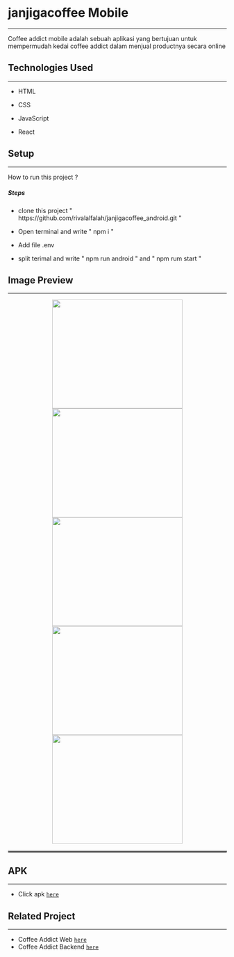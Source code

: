 <h1>janjigacoffee Mobile</h1>
<hr><p>Coffee addict mobile adalah sebuah aplikasi yang bertujuan untuk mempermudah kedai coffee addict dalam menjual productnya secara online</p><h2>Technologies Used</h2>
<hr><ul>
<li>HTML</li>
</ul><ul>
<li>CSS</li>
</ul><ul>
<li>JavaScript</li>
</ul><ul>
<li>React</li>
</ul><h2>Setup</h2>
<hr><p>How to run this project ?</p><h5>Steps</h5><ul>
<li>clone this project " https://github.com/rivalalfalah/janjigacoffee_android.git "</li>
</ul><ul>
<li>Open terminal and write " npm i "</li>
</ul><ul>
<li>Add file .env</li>
</ul><ul>
<li>split terimal and write " npm run android " and " npm rum start "</li>
</ul>

## Image Preview

<hr>

<table border="2">
    <div align="center">
        <img width="300" height="250" src="./src/asset/readme/cart_android.jpeg">
        <img width="300" height="250" src="./src/asset/readme/cart_nm.jpeg">
        <img width="300" height="250" src="./src/asset/readme/drawer_andorid.jpeg">
        <img width="300" height="250" src="./src/asset/readme/home_android.jpeg">
        <img width="300" height="250" src="./src/asset/readme/profile_android.jpeg">
    </div>
</table>

<h2>APK</h2>
<hr>

- Click apk [`here`](https://bit.ly/3j8LXL2)

<h2>Related Project</h2>
<hr>

- Coffee Addict Web  [`here`](https://github.com/rivalalfalah/janjigacoffee-react)
- Coffee Addict Backend  [`here`](https://github.com/rivalalfalah/janji_ga_coffee_new)